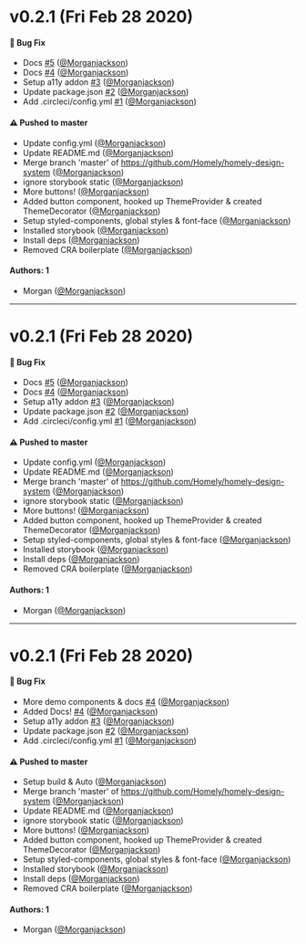 # v0.2.1 (Fri Feb 28 2020)

#### 🐛  Bug Fix

- Docs [#5](https://github.com/Homely/homely-design-system/pull/5) ([@Morganjackson](https://github.com/Morganjackson))
- Docs [#4](https://github.com/Homely/homely-design-system/pull/4) ([@Morganjackson](https://github.com/Morganjackson))
- Setup a11y addon [#3](https://github.com/Homely/homely-design-system/pull/3) ([@Morganjackson](https://github.com/Morganjackson))
- Update package.json [#2](https://github.com/Homely/homely-design-system/pull/2) ([@Morganjackson](https://github.com/Morganjackson))
- Add .circleci/config.yml [#1](https://github.com/Homely/homely-design-system/pull/1) ([@Morganjackson](https://github.com/Morganjackson))

#### ⚠️  Pushed to master

- Update config.yml  ([@Morganjackson](https://github.com/Morganjackson))
- Update README.md  ([@Morganjackson](https://github.com/Morganjackson))
- Merge branch 'master' of https://github.com/Homely/homely-design-system  ([@Morganjackson](https://github.com/Morganjackson))
- ignore storybook static  ([@Morganjackson](https://github.com/Morganjackson))
- More buttons!  ([@Morganjackson](https://github.com/Morganjackson))
- Added button component, hooked up ThemeProvider & created ThemeDecorator  ([@Morganjackson](https://github.com/Morganjackson))
- Setup styled-components, global styles & font-face  ([@Morganjackson](https://github.com/Morganjackson))
- Installed storybook  ([@Morganjackson](https://github.com/Morganjackson))
- Install deps  ([@Morganjackson](https://github.com/Morganjackson))
- Removed CRA boilerplate  ([@Morganjackson](https://github.com/Morganjackson))

#### Authors: 1

- Morgan ([@Morganjackson](https://github.com/Morganjackson))

---

# v0.2.1 (Fri Feb 28 2020)

#### 🐛  Bug Fix

- Docs [#5](https://github.com/Homely/homely-design-system/pull/5) ([@Morganjackson](https://github.com/Morganjackson))
- Docs [#4](https://github.com/Homely/homely-design-system/pull/4) ([@Morganjackson](https://github.com/Morganjackson))
- Setup a11y addon [#3](https://github.com/Homely/homely-design-system/pull/3) ([@Morganjackson](https://github.com/Morganjackson))
- Update package.json [#2](https://github.com/Homely/homely-design-system/pull/2) ([@Morganjackson](https://github.com/Morganjackson))
- Add .circleci/config.yml [#1](https://github.com/Homely/homely-design-system/pull/1) ([@Morganjackson](https://github.com/Morganjackson))

#### ⚠️  Pushed to master

- Update config.yml  ([@Morganjackson](https://github.com/Morganjackson))
- Update README.md  ([@Morganjackson](https://github.com/Morganjackson))
- Merge branch 'master' of https://github.com/Homely/homely-design-system  ([@Morganjackson](https://github.com/Morganjackson))
- ignore storybook static  ([@Morganjackson](https://github.com/Morganjackson))
- More buttons!  ([@Morganjackson](https://github.com/Morganjackson))
- Added button component, hooked up ThemeProvider & created ThemeDecorator  ([@Morganjackson](https://github.com/Morganjackson))
- Setup styled-components, global styles & font-face  ([@Morganjackson](https://github.com/Morganjackson))
- Installed storybook  ([@Morganjackson](https://github.com/Morganjackson))
- Install deps  ([@Morganjackson](https://github.com/Morganjackson))
- Removed CRA boilerplate  ([@Morganjackson](https://github.com/Morganjackson))

#### Authors: 1

- Morgan ([@Morganjackson](https://github.com/Morganjackson))

---

# v0.2.1 (Fri Feb 28 2020)

#### 🐛  Bug Fix

- More demo components & docs [#4](https://github.com/Homely/homely-design-system/pull/4) ([@Morganjackson](https://github.com/Morganjackson))
- Added Docs! [#4](https://github.com/Homely/homely-design-system/pull/4) ([@Morganjackson](https://github.com/Morganjackson))
- Setup a11y addon [#3](https://github.com/Homely/homely-design-system/pull/3) ([@Morganjackson](https://github.com/Morganjackson))
- Update package.json [#2](https://github.com/Homely/homely-design-system/pull/2) ([@Morganjackson](https://github.com/Morganjackson))
- Add .circleci/config.yml [#1](https://github.com/Homely/homely-design-system/pull/1) ([@Morganjackson](https://github.com/Morganjackson))

#### ⚠️  Pushed to master

- Setup build & Auto  ([@Morganjackson](https://github.com/Morganjackson))
- Merge branch 'master' of https://github.com/Homely/homely-design-system  ([@Morganjackson](https://github.com/Morganjackson))
- Update README.md  ([@Morganjackson](https://github.com/Morganjackson))
- ignore storybook static  ([@Morganjackson](https://github.com/Morganjackson))
- More buttons!  ([@Morganjackson](https://github.com/Morganjackson))
- Added button component, hooked up ThemeProvider & created ThemeDecorator  ([@Morganjackson](https://github.com/Morganjackson))
- Setup styled-components, global styles & font-face  ([@Morganjackson](https://github.com/Morganjackson))
- Installed storybook  ([@Morganjackson](https://github.com/Morganjackson))
- Install deps  ([@Morganjackson](https://github.com/Morganjackson))
- Removed CRA boilerplate  ([@Morganjackson](https://github.com/Morganjackson))

#### Authors: 1

- Morgan ([@Morganjackson](https://github.com/Morganjackson))